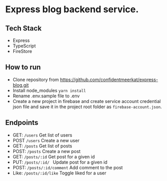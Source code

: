 # Express blog backend service.

## Tech Stack
- Express
- TypeScript
- FireStore

## How to run
- Clone repository from https://github.com/confidentmeerkat/express-blog.git
- Install node_modules `yarn install`
- Rename .env.sample file to .env
- Create a new project in firebase and create service account credential json file and save it in the project root folder as `firebase-account.json`.


## Endpoints
- GET: `/users` Get list of users
- POST `/users` Create a new user
- GET: `/posts` Get list of posts
- POST: `/posts` Create a new post
- GET: `/posts/:id` Get post for a given id
- PUT: `/posts/:id/ ` Update post for a given id
- POST: `/posts/:id/comment` Add comment to the post
- Like: `/posts/:id/like` Toggle liked for a user 